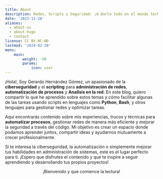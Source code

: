 ```yaml
---
title: About
description: Redes, Scripts y Seguridad: ¡A darlo todo en el mundo tech!
date: '2023-11-28'
aliases:
  - about-us
  - about-hugo
  - contact
license: CC BY-NC-ND
lastmod: '2024-02-28'
menu:
    main: 
        weight: -90
        params:
            icon: user
---
```


¡Hola!, Soy Gerardo Hernández Gómez, un apasionado de la **ciberseguridad** y el **scripting** para **administración de redes**, **automatización de procesos** y **Analisis en la red**. En este blog, quiero compartir lo que he aprendido sobre estos temas y cómo facilitar algunas de las tareas usando scripts en lenguajes como **Python**, **Bash**, y otros lenguajes para gestionar redes y optimizar tareas.

Aquí encontrarás contenido sobre mis experiencias, trucos y técnicas para **automatizar procesos**, gestionar redes de manera más eficiente y mejorar la seguridad a través del código. Mi objetivo es crear un espacio donde podamos aprender juntos, compartir ideas y ayudarnos mutuamente a crecer profesionalmente.

Si te interesa la ciberseguridad, la automatización o simplemente mejorar tus habilidades en administración de sistemas, este es el lugar perfecto para ti. ¡Espero que disfrutes el contenido y que te inspire a seguir aprendiendo y desarrollando tus propios proyectos!

<center> ¡Bienvenido y que comience la lectura! </center>